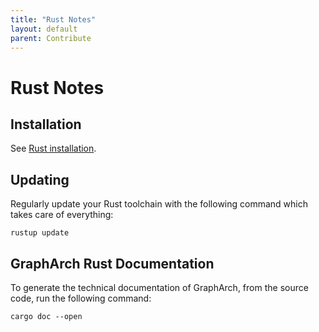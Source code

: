 ```yaml
---
title: "Rust Notes"
layout: default
parent: Contribute
---
```


# Rust Notes

## Installation

See [Rust installation](./rust-install.md).

## Updating

Regularly update your Rust toolchain with the following command which
takes care of everything:

```shell
rustup update
```

## GraphArch Rust Documentation

To generate the technical documentation of GraphArch, from the source code,
run the following command:

```shell
cargo doc --open
```
